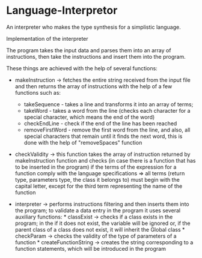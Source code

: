# Language-Interpretor
An interpreter who makes the type synthesis for a simplistic language.

Implementation of the interpreter

The program takes the input data and parses them into an array of
instructions, then take the instructions and insert them into the program.

These things are achieved with the help of several functions:

- makeInstruction -> fetches the entire string received from the
input file and then returns the array of instructions with the help 
of a few functions such as:

	* takeSequence - takes a line and transforms it into an array of
	terms;
	* takeWord - takes a word from the line (checks each character for 
	a special character, which means the end of the word)
	* checkEndLine - check if the end of the line has been reached
	* removeFirstWord - remove the first word from the line, and also, 
	all special characters that remain until it finds the next word, this is
	done with the help of "removeSpaces" function


- checkValidity -> this function takes the array of instruction returned
by makeInstruction function and checks (in case there is a function that
has to be inserted in the program) if the terms of the expression for a 
function comply with the language specifications => all terms (return type,
parameters type, the class it belongs to) must begin with the capital 
letter, except for the third term representing the name of the function


- interpreter -> performs instructions filtering and then inserts them 
into the program; to validate a data entry in the program it uses several 
auxiliary functions:
		* classExist -> checks if a class exists in the program; in the
	if it does not exist, the variable will be ignored or, if the parent
	class of a class does not exist, it will inherit the Global class
		* checkParam -> checks the validity of the type of parameters of a 
	function
		* createFunctionString -> creates the string corresponding to a
	function statements, which will be introduced in the program
